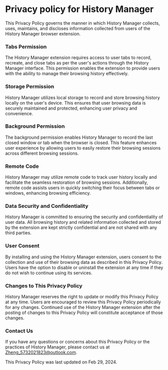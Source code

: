 # Privacy policy for History Manager

This Privacy Policy governs the manner in which History Manager collects, uses, maintains, and discloses information collected from users of the History Manager browser extension.

### Tabs Permission

The History Manager extension requires access to user tabs to record, recreate, and close tabs as per the user's actions through the History Manager interface. This permission enables the extension to provide users with the ability to manage their browsing history effectively.

### Storage Permission

History Manager utilizes local storage to record and store browsing history locally on the user's device. This ensures that user browsing data is securely maintained and protected, enhancing user privacy and convenience.

### Background Permission

The background permission enables History Manager to record the last closed window or tab when the browser is closed. This feature enhances user experience by allowing users to easily restore their browsing sessions across different browsing sessions.

### Remote Code

History Manager may utilize remote code to track user history locally and facilitate the seamless restoration of browsing sessions. Additionally, remote code assists users in quickly switching their focus between tabs or windows, enhancing browsing efficiency.

### Data Security and Confidentiality

History Manager is committed to ensuring the security and confidentiality of user data. All browsing history and related information collected and stored by the extension are kept strictly confidential and are not shared with any third parties.

### User Consent

By installing and using the History Manager extension, users consent to the collection and use of their browsing data as described in this Privacy Policy. Users have the option to disable or uninstall the extension at any time if they do not wish to continue using its services.

### Changes to This Privacy Policy

History Manager reserves the right to update or modify this Privacy Policy at any time. Users are encouraged to review this Privacy Policy periodically for any changes. Continued use of the History Manager extension after the posting of changes to this Privacy Policy will constitute acceptance of those changes.

### Contact Us

If you have any questions or concerns about this Privacy Policy or the practices of History Manager, please contact us at Zheng_5732021823@outlook.com.

This Privacy Policy was last updated on Feb 29, 2024.